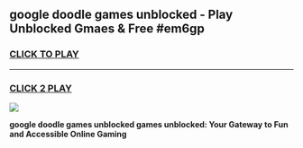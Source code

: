 
## google doodle games unblocked - Play Unblocked Gmaes & Free #em6gp
<h3>
<a href="https://premium.freeplayer.one?title=google_doodle_games_unblocked&ref=03M">CLICK TO PLAY</a></h3>
<hr>

<h3>
<a href="https://premium.freeplayer.one?title=google_doodle_games_unblocked&ref=03M">CLICK 2 PLAY</a>
  
</h3>

<a href="https://premium.freeplayer.one?title=google_doodle_games_unblocked&ref=03M"><img src="https://clearcache.store/games.png"></a>


**google doodle games unblocked games unblocked: Your Gateway to Fun and Accessible Online Gaming**
